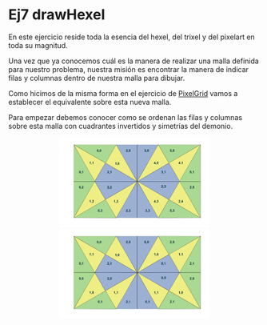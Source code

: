 # Ej7 drawHexel

En este ejercicio reside toda la esencia del hexel, del trixel y del pixelart en toda su magnitud.

Una vez que ya conocemos cuál es la manera de realizar una malla definida para nuestro problema, nuestra misión es encontrar la manera de indicar filas y columnas dentro de nuestra malla para dibujar.

Como hicimos de la misma forma en el ejercicio de <a href="https://github.com/blascarr/TFTCourse/tree/master/ST7735/Esplora/2_PixelGrid">PixelGrid</a> vamos a establecer el equivalente sobre esta nueva malla.

Para empezar debemos conocer como se ordenan las filas y columnas sobre esta malla con cuadrantes invertidos y simetrías del demonio.


<p align="center">
	<img  src="/src/HexelGrid/Hexel4Grid.jpg" width="300"/>
	<img  src="/src/HexelGrid/Hexel4Grid_module.jpg" width="300"/>
	
</p>

